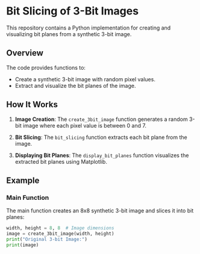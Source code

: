 # Bit Slicing of 3-Bit Images

This repository contains a Python implementation for creating and visualizing bit planes from a synthetic 3-bit image.

## Overview

The code provides functions to:
- Create a synthetic 3-bit image with random pixel values.
- Extract and visualize the bit planes of the image.

## How It Works

1. **Image Creation**: The `create_3bit_image` function generates a random 3-bit image where each pixel value is between 0 and 7.

2. **Bit Slicing**: The `bit_slicing` function extracts each bit plane from the image.

3. **Displaying Bit Planes**: The `display_bit_planes` function visualizes the extracted bit planes using Matplotlib.

## Example

### Main Function
The main function creates an 8x8 synthetic 3-bit image and slices it into bit planes:

```python
width, height = 8, 8  # Image dimensions
image = create_3bit_image(width, height)
print("Original 3-bit Image:")
print(image)
